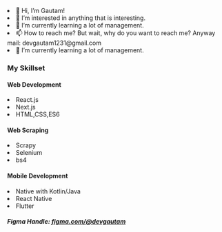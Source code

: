 
<link href="https://github.com/DevGautam2000/DevGautam2000/raw/main/style.css" rel="stylesheet"></link>
<html>
<body>

<p class="info">
<li>👋 Hi, I’m Gautam!</li>
<li>👀 I’m interested in anything that is interesting.</li>
<li>🌱 I’m currently learning a lot of management.</li>
<li>📫 How to reach me? But wait, why do you want to reach me?
Anyway mail: <span id="mail">devgautam1231@gmail.com</span>  </li>
<li>🌱 I’m currently learning a lot of management.</li>
</p>


<h3 class="head">My Skillset</h3>
<div class="container">

<div class="card">
<h4>Web Development</h4>
<li>React.js</li>
<li>Next.js</li>
<li>HTML,CSS,ES6</li>
</div>
<div class="card">
<h4>Web Scraping</h4>
<li>Scrapy</li>
<li>Selenium</li>
<li>bs4</li>
</div>
<div class="card">
<h4>Mobile Development</h4>
<li>Native with Kotlin/Java</li>
<li>React Native</li>
<li>Flutter</li>
</div>

</div>

<h5 class="figma">Figma Handle: <a href="https://www.figma.com/@devgautam">figma.com/@devgautam</a></h5>
</body>
</html>
<!---
DevGautam2000/DevGautam2000 is a ✨ special ✨ repository because its `README.md` (this file) appears on your GitHub profile.
You can click the Preview link to take a look at your changes.
--->
